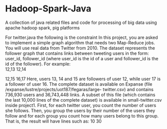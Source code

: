 # Hadoop-Spark-Java
A collection of java related files and code for processing of big data using apache hadoop spark, pig platforms

For twitter.java the following is the constraint 
In this project, you are asked to implement a simple graph algorithm that needs two Map-Reduce 
jobs. You will use real data from Twitter from 2010. The dataset represents the follower graph that 
contains links between tweeting users in the form: user_id, follower_id (where user_id is the id of 
a user and follower_id
   is    the    id    of    the    follower).    For    example:                         
12,13
12,14

12,15
16,17
Here, users 13, 14 and 15 are followers of user 12, while user 17 is a follower of user 16. The 
complete dataset is available on Expanse (file /expanse/lustre/projects/uot187/fegaras/large- 
twitter.csv) and contains 736,930 users and 36,743,448 links. A subset of this file (which contains 
the last 10,000 lines of the complete dataset) is available in small-twitter.csv inside project1.
First, for each twitter user, you count the number of users she follows. Then, you group the users 
by their number of the users they follow and for each group you count how many users belong to this 
group. That is, the result will have lines such as:
10 30





